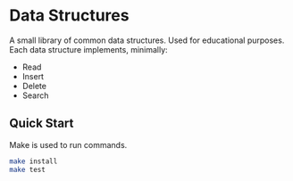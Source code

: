 # Data Structures

A small library of common data structures. Used for educational purposes. Each data structure implements, minimally:

- Read
- Insert
- Delete
- Search

## Quick Start
Make is used to run commands.

```sh
make install
make test
```
